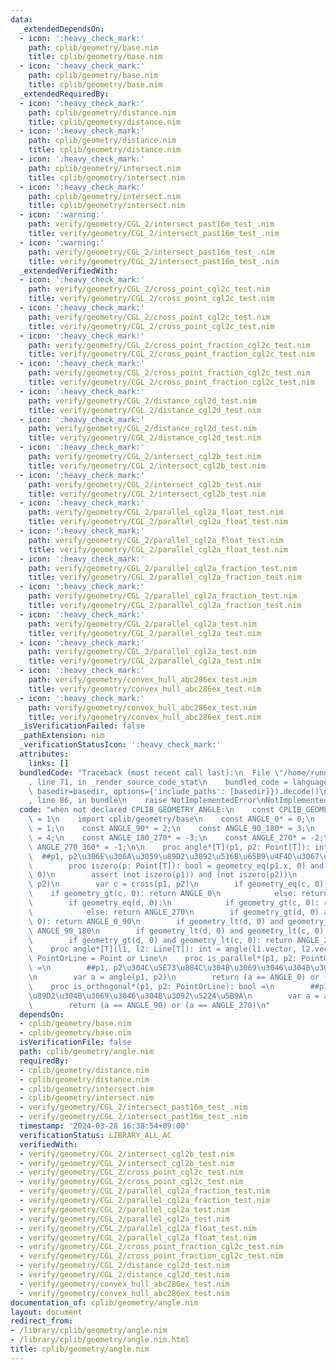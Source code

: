 ```yaml
---
data:
  _extendedDependsOn:
  - icon: ':heavy_check_mark:'
    path: cplib/geometry/base.nim
    title: cplib/geometry/base.nim
  - icon: ':heavy_check_mark:'
    path: cplib/geometry/base.nim
    title: cplib/geometry/base.nim
  _extendedRequiredBy:
  - icon: ':heavy_check_mark:'
    path: cplib/geometry/distance.nim
    title: cplib/geometry/distance.nim
  - icon: ':heavy_check_mark:'
    path: cplib/geometry/distance.nim
    title: cplib/geometry/distance.nim
  - icon: ':heavy_check_mark:'
    path: cplib/geometry/intersect.nim
    title: cplib/geometry/intersect.nim
  - icon: ':heavy_check_mark:'
    path: cplib/geometry/intersect.nim
    title: cplib/geometry/intersect.nim
  - icon: ':warning:'
    path: verify/geometry/CGL_2/intersect_past16m_test_.nim
    title: verify/geometry/CGL_2/intersect_past16m_test_.nim
  - icon: ':warning:'
    path: verify/geometry/CGL_2/intersect_past16m_test_.nim
    title: verify/geometry/CGL_2/intersect_past16m_test_.nim
  _extendedVerifiedWith:
  - icon: ':heavy_check_mark:'
    path: verify/geometry/CGL_2/cross_point_cgl2c_test.nim
    title: verify/geometry/CGL_2/cross_point_cgl2c_test.nim
  - icon: ':heavy_check_mark:'
    path: verify/geometry/CGL_2/cross_point_cgl2c_test.nim
    title: verify/geometry/CGL_2/cross_point_cgl2c_test.nim
  - icon: ':heavy_check_mark:'
    path: verify/geometry/CGL_2/cross_point_fraction_cgl2c_test.nim
    title: verify/geometry/CGL_2/cross_point_fraction_cgl2c_test.nim
  - icon: ':heavy_check_mark:'
    path: verify/geometry/CGL_2/cross_point_fraction_cgl2c_test.nim
    title: verify/geometry/CGL_2/cross_point_fraction_cgl2c_test.nim
  - icon: ':heavy_check_mark:'
    path: verify/geometry/CGL_2/distance_cgl2d_test.nim
    title: verify/geometry/CGL_2/distance_cgl2d_test.nim
  - icon: ':heavy_check_mark:'
    path: verify/geometry/CGL_2/distance_cgl2d_test.nim
    title: verify/geometry/CGL_2/distance_cgl2d_test.nim
  - icon: ':heavy_check_mark:'
    path: verify/geometry/CGL_2/intersect_cgl2b_test.nim
    title: verify/geometry/CGL_2/intersect_cgl2b_test.nim
  - icon: ':heavy_check_mark:'
    path: verify/geometry/CGL_2/intersect_cgl2b_test.nim
    title: verify/geometry/CGL_2/intersect_cgl2b_test.nim
  - icon: ':heavy_check_mark:'
    path: verify/geometry/CGL_2/parallel_cgl2a_float_test.nim
    title: verify/geometry/CGL_2/parallel_cgl2a_float_test.nim
  - icon: ':heavy_check_mark:'
    path: verify/geometry/CGL_2/parallel_cgl2a_float_test.nim
    title: verify/geometry/CGL_2/parallel_cgl2a_float_test.nim
  - icon: ':heavy_check_mark:'
    path: verify/geometry/CGL_2/parallel_cgl2a_fraction_test.nim
    title: verify/geometry/CGL_2/parallel_cgl2a_fraction_test.nim
  - icon: ':heavy_check_mark:'
    path: verify/geometry/CGL_2/parallel_cgl2a_fraction_test.nim
    title: verify/geometry/CGL_2/parallel_cgl2a_fraction_test.nim
  - icon: ':heavy_check_mark:'
    path: verify/geometry/CGL_2/parallel_cgl2a_test.nim
    title: verify/geometry/CGL_2/parallel_cgl2a_test.nim
  - icon: ':heavy_check_mark:'
    path: verify/geometry/CGL_2/parallel_cgl2a_test.nim
    title: verify/geometry/CGL_2/parallel_cgl2a_test.nim
  - icon: ':heavy_check_mark:'
    path: verify/geometry/convex_hull_abc286ex_test.nim
    title: verify/geometry/convex_hull_abc286ex_test.nim
  - icon: ':heavy_check_mark:'
    path: verify/geometry/convex_hull_abc286ex_test.nim
    title: verify/geometry/convex_hull_abc286ex_test.nim
  _isVerificationFailed: false
  _pathExtension: nim
  _verificationStatusIcon: ':heavy_check_mark:'
  attributes:
    links: []
  bundledCode: "Traceback (most recent call last):\n  File \"/home/runner/.local/lib/python3.10/site-packages/onlinejudge_verify/documentation/build.py\"\
    , line 71, in _render_source_code_stat\n    bundled_code = language.bundle(stat.path,\
    \ basedir=basedir, options={'include_paths': [basedir]}).decode()\n  File \"/home/runner/.local/lib/python3.10/site-packages/onlinejudge_verify/languages/nim.py\"\
    , line 86, in bundle\n    raise NotImplementedError\nNotImplementedError\n"
  code: "when not declared CPLIB_GEOMETRY_ANGLE:\n    const CPLIB_GEOMETRY_ANGLE*\
    \ = 1\n    import cplib/geometry/base\n    const ANGLE_0* = 0;\n    const ANGLE_0_90*\
    \ = 1;\n    const ANGLE_90* = 2;\n    const ANGLE_90_180* = 3;\n    const ANGLE_180*\
    \ = 4;\n    const ANGLE_180_270* = -3;\n    const ANGLE_270* = -2;\n    const\
    \ ANGLE_270_360* = -1;\n\n    proc angle*[T](p1, p2: Point[T]): int =\n      \
    \  ##p1, p2\u306E\u306A\u3059\u89D2\u3092\u516B\u65B9\u4F4D\u3067\u8FD4\u3059\n\
    \        proc iszero(p: Point[T]): bool = geometry_eq(p1.x, 0) and geometry_eq(p1.y,\
    \ 0)\n        assert (not iszero(p1)) and (not iszero(p2))\n        var d = dot(p1,\
    \ p2)\n        var c = cross(p1, p2)\n        if geometry_eq(c, 0):\n        \
    \    if geometry_gt(c, 0): return ANGLE_0\n            else: return ANGLE_180\n\
    \        if geometry_eq(d, 0):\n            if geometry_gt(c, 0): return ANGLE_90\n\
    \            else: return ANGLE_270\n        if geometry_gt(d, 0) and geometry_gt(c,\
    \ 0): return ANGLE_0_90\n        if geometry_lt(d, 0) and geometry_gt(c, 0): return\
    \ ANGLE_90_180\n        if geometry_lt(d, 0) and geometry_lt(c, 0): return ANGLE_180_270\n\
    \        if geometry_gt(d, 0) and geometry_lt(c, 0): return ANGLE_270_360\n\n\
    \    proc angle*[T](l1, l2: Line[T]): int = angle(l1.vector, l2.vector)\n    type\
    \ PointOrLine = Point or Line\n    proc is_parallel*(p1, p2: PointOrLine): bool\
    \ =\n        ##p1, p2\u304C\u5E73\u884C\u304B\u3069\u3046\u304B\u3092\u5224\u5B9A\
    \n        var a = angle(p1, p2)\n        return (a == ANGLE_0) or (a == ANGLE_180)\n\
    \    proc is_orthogonal*(p1, p2: PointOrLine): bool =\n        ##p1, p2\u304C\u76F4\
    \u89D2\u304B\u3069\u3046\u304B\u3092\u5224\u5B9A\n        var a = angle(p1, p2)\n\
    \        return (a == ANGLE_90) or (a == ANGLE_270)\n"
  dependsOn:
  - cplib/geometry/base.nim
  - cplib/geometry/base.nim
  isVerificationFile: false
  path: cplib/geometry/angle.nim
  requiredBy:
  - cplib/geometry/distance.nim
  - cplib/geometry/distance.nim
  - cplib/geometry/intersect.nim
  - cplib/geometry/intersect.nim
  - verify/geometry/CGL_2/intersect_past16m_test_.nim
  - verify/geometry/CGL_2/intersect_past16m_test_.nim
  timestamp: '2024-03-28 16:38:54+09:00'
  verificationStatus: LIBRARY_ALL_AC
  verifiedWith:
  - verify/geometry/CGL_2/intersect_cgl2b_test.nim
  - verify/geometry/CGL_2/intersect_cgl2b_test.nim
  - verify/geometry/CGL_2/cross_point_cgl2c_test.nim
  - verify/geometry/CGL_2/cross_point_cgl2c_test.nim
  - verify/geometry/CGL_2/parallel_cgl2a_fraction_test.nim
  - verify/geometry/CGL_2/parallel_cgl2a_fraction_test.nim
  - verify/geometry/CGL_2/parallel_cgl2a_test.nim
  - verify/geometry/CGL_2/parallel_cgl2a_test.nim
  - verify/geometry/CGL_2/parallel_cgl2a_float_test.nim
  - verify/geometry/CGL_2/parallel_cgl2a_float_test.nim
  - verify/geometry/CGL_2/cross_point_fraction_cgl2c_test.nim
  - verify/geometry/CGL_2/cross_point_fraction_cgl2c_test.nim
  - verify/geometry/CGL_2/distance_cgl2d_test.nim
  - verify/geometry/CGL_2/distance_cgl2d_test.nim
  - verify/geometry/convex_hull_abc286ex_test.nim
  - verify/geometry/convex_hull_abc286ex_test.nim
documentation_of: cplib/geometry/angle.nim
layout: document
redirect_from:
- /library/cplib/geometry/angle.nim
- /library/cplib/geometry/angle.nim.html
title: cplib/geometry/angle.nim
---
```

